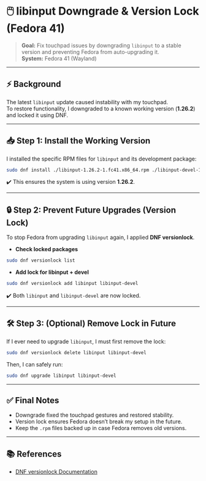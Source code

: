 # 🖱️ libinput Downgrade & Version Lock (Fedora 41)

> **Goal:** Fix touchpad issues by downgrading `libinput` to a stable version and preventing Fedora from auto-upgrading it.  
> **System:** Fedora 41 (Wayland)

---

## ⚡ Background
The latest `libinput` update caused instability with my touchpad.  
To restore functionality, I downgraded to a known working version (**1.26.2**) and locked it using DNF.

---

## 📥 Step 1: Install the Working Version

I installed the specific RPM files for `libinput` and its development package:

```bash
sudo dnf install ./libinput-1.26.2-1.fc41.x86_64.rpm ./libinput-devel-1.26.2-1.fc41.x86_64.rpm
```

✔️ This ensures the system is using version **1.26.2**.  

---

## 🔒 Step 2: Prevent Future Upgrades (Version Lock)

To stop Fedora from upgrading `libinput` again, I applied **DNF versionlock**.

- **Check locked packages**
```bash
sudo dnf versionlock list
```

- **Add lock for libinput + devel**
```bash
sudo dnf versionlock add libinput libinput-devel
```

✔️ Both `libinput` and `libinput-devel` are now locked.

---

## 🛠️ Step 3: (Optional) Remove Lock in Future

If I ever need to upgrade `libinput`, I must first remove the lock:

```bash
sudo dnf versionlock delete libinput libinput-devel
```

Then, I can safely run:
```bash
sudo dnf upgrade libinput libinput-devel
```

---

## ✅ Final Notes
- Downgrade fixed the touchpad gestures and restored stability.  
- Version lock ensures Fedora doesn’t break my setup in the future.  
- Keep the `.rpm` files backed up in case Fedora removes old versions.  

---

## 📚 References
- [DNF versionlock Documentation](https://dnf.readthedocs.io/en/latest/command_ref.html#versionlock)